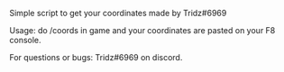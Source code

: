 Simple script to get your coordinates made by Tridz#6969

Usage: do /coords in game and your coordinates are pasted on your F8 console.


For questions or bugs: Tridz#6969 on discord.